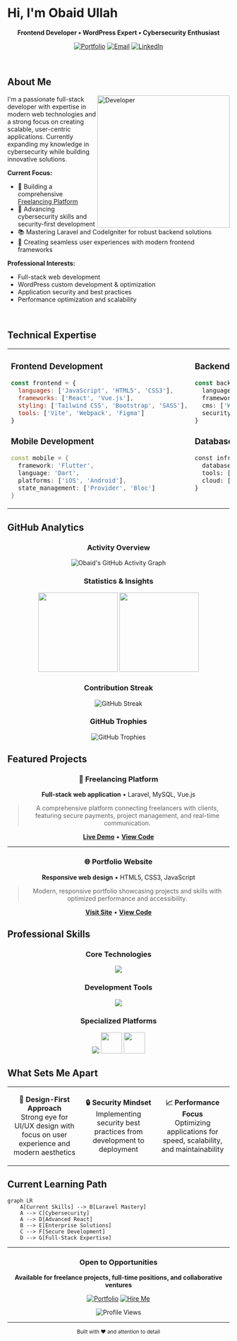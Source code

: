 # Hi, I'm Obaid Ullah

<div align="center">
  
**Frontend Developer • WordPress Expert • Cybersecurity Enthusiast**

[![Portfolio](https://img.shields.io/badge/Portfolio-obaid.live-2563eb?style=flat&logo=safari&logoColor=white)](https://obaid.live)
[![Email](https://img.shields.io/badge/Email-obaid__ullah@aol.com-ea4335?style=flat&logo=gmail&logoColor=white)](mailto:obaid_ullah@aol.com)
[![LinkedIn](https://img.shields.io/badge/LinkedIn-Connect-0a66c2?style=flat&logo=linkedin&logoColor=white)](https://www.linkedin.com/in/obaidullah-developer/)

</div>

<br>

## About Me

<img align="right" alt="Developer" width="300" src="https://raw.githubusercontent.com/abhisheknaiidu/abhisheknaiidu/master/code.gif">

I'm a passionate full-stack developer with expertise in modern web technologies and a strong focus on creating scalable, user-centric applications. Currently expanding my knowledge in cybersecurity while building innovative solutions.

**Current Focus:**
- 🚀 Building a comprehensive [Freelancing Platform](https://freelance.obaid.live)
- 🔐 Advancing cybersecurity skills and security-first development
- 📚 Mastering Laravel and CodeIgniter for robust backend solutions
- 🎯 Creating seamless user experiences with modern frontend frameworks

**Professional Interests:**
- Full-stack web development
- WordPress custom development & optimization
- Application security and best practices
- Performance optimization and scalability

<br clear="right"/>

## Technical Expertise

<table>
<tr>
<td valign="top" width="50%">

### Frontend Development
```javascript
const frontend = {
  languages: ['JavaScript', 'HTML5', 'CSS3'],
  frameworks: ['React', 'Vue.js'],
  styling: ['Tailwind CSS', 'Bootstrap', 'SASS'],
  tools: ['Vite', 'Webpack', 'Figma']
}
```

### Mobile Development
```dart
const mobile = {
  framework: 'Flutter',
  language: 'Dart',
  platforms: ['iOS', 'Android'],
  state_management: ['Provider', 'Bloc']
}
```

</td>
<td valign="top" width="50%">

### Backend Development
```php
const backend = {
  languages: ['PHP', 'JavaScript', 'Python'],
  frameworks: ['Laravel', 'CodeIgniter', 'Node.js'],
  cms: ['WordPress', 'Custom Solutions'],
  security: ['Authentication', 'Authorization', 'Data Protection']
}
```

### Database & DevOps
```sql
const infrastructure = {
  databases: ['MySQL', 'PostgreSQL', 'MongoDB'],
  tools: ['Docker', 'Git', 'Linux'],
  cloud: ['Digital Ocean', 'AWS Basics']
}
```

</td>
</tr>
</table>

## GitHub Analytics

<div align="center">
  
### **Activity Overview**
![Obaid's GitHub Activity Graph](https://github-readme-activity-graph.vercel.app/graph?username=obaid-git&custom_title=Obaid's%20GitHub%20Activity%20Graph&bg_color=0D1117&color=7c3aed&line=7c3aed&point=7c3aed&area_color=FFFFFF&title_color=FFFFFF&area=true)

### **Statistics & Insights**
<p align="center">
  <img height="180em" src="https://github-readme-stats.vercel.app/api?username=obaid-git&show_icons=true&theme=github_dark&include_all_commits=true&count_private=true&hide_border=true"/>
  <img height="180em" src="https://github-readme-stats.vercel.app/api/top-langs/?username=obaid-git&layout=compact&langs_count=8&theme=github_dark&hide_border=true"/>
</p>

### **Contribution Streak**
<p align="center">
  <img src="https://streak-stats.demolab.com?user=obaid-git&theme=github-dark-blue&hide_border=true&date_format=M%20j%5B%2C%20Y%5D" alt="GitHub Streak" />
</p>

### **GitHub Trophies**
<p align="center">
  <img src="https://github-profile-trophy.vercel.app/?username=obaid-git&theme=discord&no-frame=true&row=1&column=6" alt="GitHub Trophies" />
</p>

</div>

## Featured Projects

<div align="center">

### 🚀 Freelancing Platform
**Full-stack web application** • Laravel, MySQL, Vue.js
> A comprehensive platform connecting freelancers with clients, featuring secure payments, project management, and real-time communication.

[**Live Demo**](https://freelance.obaid.live) • [**View Code**](https://github.com/obaid-git/freelancing-platform)

---

### 🌐 Portfolio Website  
**Responsive web design** • HTML5, CSS3, JavaScript
> Modern, responsive portfolio showcasing projects and skills with optimized performance and accessibility.

[**Visit Site**](https://obaid.live) • [**View Code**](https://github.com/obaid-git/portfolio)

</div>

## Professional Skills

<div align="center">

### Core Technologies
<img src="https://skillicons.dev/icons?i=html,css,js,php,laravel,react,vue,flutter,mysql,git&theme=light" />

### Development Tools
<img src="https://skillicons.dev/icons?i=vscode,figma,docker,linux,postman,bootstrap,tailwind,nodejs,mongodb,postgres&theme=light" />

### Specialized Platforms
<img src="https://skillicons.dev/icons?i=wordpress&theme=light" />
<img src="https://img.shields.io/badge/CodeIgniter-EF4223?style=flat-square&logo=codeigniter&logoColor=white" height="48"/>
<img src="https://img.shields.io/badge/Cybersecurity-000000?style=flat-square&logo=security&logoColor=white" height="48"/>

</div>

## What Sets Me Apart

<table>
<tr>
<td width="33%" align="center">

**🎨 Design-First Approach**
<br>
Strong eye for UI/UX design with focus on user experience and modern aesthetics

</td>
<td width="33%" align="center">

**🔒 Security Mindset**
<br>
Implementing security best practices from development to deployment

</td>
<td width="33%" align="center">

**📈 Performance Focus**
<br>
Optimizing applications for speed, scalability, and maintainability

</td>
</tr>
</table>

## Current Learning Path

```mermaid
graph LR
    A[Current Skills] --> B[Laravel Mastery]
    A --> C[Cybersecurity]
    A --> D[Advanced React]
    B --> E[Enterprise Solutions]
    C --> F[Secure Development]
    D --> G[Full-Stack Expertise]
```

---

<div align="center">

### Open to Opportunities
**Available for freelance projects, full-time positions, and collaborative ventures**

[![Portfolio](https://img.shields.io/badge/View_Portfolio-2563eb?style=flat&logo=safari&logoColor=white)](https://obaid.live)
[![Hire Me](https://img.shields.io/badge/Freelance_Available-10b981?style=flat&logo=upwork&logoColor=white)](https://freelance.obaid.live)

<img src="https://komarev.com/ghpvc/?username=obaid-git&style=flat&color=2563eb" alt="Profile Views" />

</div>

---

<div align="center">
<sub>Built with ❤️ and attention to detail</sub>
</div>
